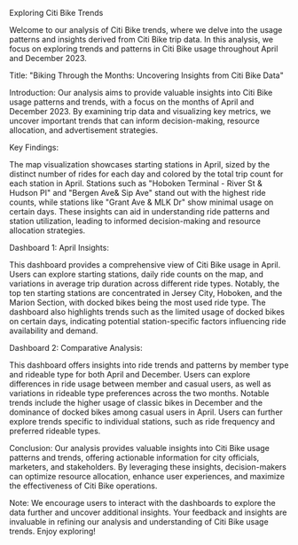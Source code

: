 Exploring Citi Bike Trends

Welcome to our analysis of Citi Bike trends, where we delve into the usage patterns and insights derived from Citi Bike trip data. In this analysis, we focus on exploring trends and patterns in Citi Bike usage throughout April and December 2023.

Title:
"Biking Through the Months: Uncovering Insights from Citi Bike Data"

Introduction:
Our analysis aims to provide valuable insights into Citi Bike usage patterns and trends, with a focus on the months of April and December 2023. By examining trip data and visualizing key metrics, we uncover important trends that can inform decision-making, resource allocation, and advertisement strategies.

Key Findings:

The map visualization showcases starting stations in April, sized by the distinct number of rides for each day and colored by the total trip count for each station in April. Stations such as "Hoboken Terminal - River St & Hudson PI" and "Bergen Ave& Sip Ave" stand out with the highest ride counts, while stations like "Grant Ave & MLK Dr" show minimal usage on certain days. These insights can aid in understanding ride patterns and station utilization, leading to informed decision-making and resource allocation strategies.

Dashboard 1: April Insights:

This dashboard provides a comprehensive view of Citi Bike usage in April. Users can explore starting stations, daily ride counts on the map, and variations in average trip duration across different ride types. Notably, the top ten starting stations are concentrated in Jersey City, Hoboken, and the Marion Section, with docked bikes being the most used ride type. The dashboard also highlights trends such as the limited usage of docked bikes on certain days, indicating potential station-specific factors influencing ride availability and demand.

Dashboard 2: Comparative Analysis:

This dashboard offers insights into ride trends and patterns by member type and rideable type for both April and December. Users can explore differences in ride usage between member and casual users, as well as variations in rideable type preferences across the two months. Notable trends include the higher usage of classic bikes in December and the dominance of docked bikes among casual users in April. Users can further explore trends specific to individual stations, such as ride frequency and preferred rideable types.

Conclusion:
Our analysis provides valuable insights into Citi Bike usage patterns and trends, offering actionable information for city officials, marketers, and stakeholders. By leveraging these insights, decision-makers can optimize resource allocation, enhance user experiences, and maximize the effectiveness of Citi Bike operations.

Note: We encourage users to interact with the dashboards to explore the data further and uncover additional insights. Your feedback and insights are invaluable in refining our analysis and understanding of Citi Bike usage trends. Enjoy exploring!